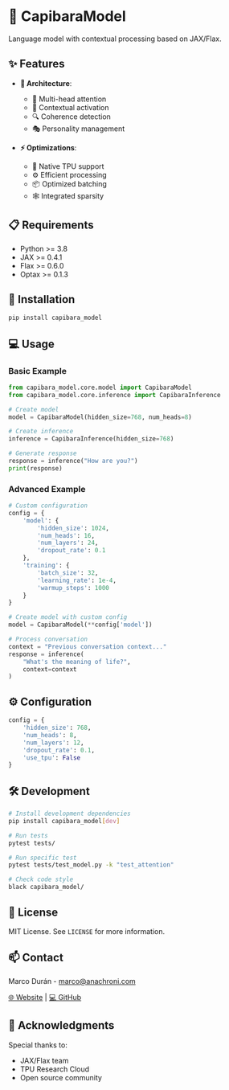 # 🦫 CapibaraModel

Language model with contextual processing based on JAX/Flax.

## ✨ Features

- **🧠 Architecture**:
  - 🔄 Multi-head attention
  - 🎯 Contextual activation
  - 🔍 Coherence detection
  - 🎭 Personality management

- **⚡ Optimizations**:
  - 🚀 Native TPU support
  - ⚙️ Efficient processing
  - 📦 Optimized batching
  - 🕸️ Integrated sparsity

## 📋 Requirements

- Python >= 3.8
- JAX >= 0.4.1
- Flax >= 0.6.0
- Optax >= 0.1.3

## 🚀 Installation

```bash
pip install capibara_model
```

## 💻 Usage

### Basic Example

```python
from capibara_model.core.model import CapibaraModel
from capibara_model.core.inference import CapibaraInference

# Create model
model = CapibaraModel(hidden_size=768, num_heads=8)

# Create inference
inference = CapibaraInference(hidden_size=768)

# Generate response
response = inference("How are you?")
print(response)
```

### Advanced Example

```python
# Custom configuration
config = {
    'model': {
        'hidden_size': 1024,
        'num_heads': 16,
        'num_layers': 24,
        'dropout_rate': 0.1
    },
    'training': {
        'batch_size': 32,
        'learning_rate': 1e-4,
        'warmup_steps': 1000
    }
}

# Create model with custom config
model = CapibaraModel(**config['model'])

# Process conversation
context = "Previous conversation context..."
response = inference(
    "What's the meaning of life?",
    context=context
)
```

## ⚙️ Configuration

```python
config = {
    'hidden_size': 768,
    'num_heads': 8,
    'num_layers': 12,
    'dropout_rate': 0.1,
    'use_tpu': False
}
```

## 🛠️ Development

```bash
# Install development dependencies
pip install capibara_model[dev]

# Run tests
pytest tests/

# Run specific test
pytest tests/test_model.py -k "test_attention"

# Check code style
black capibara_model/
```

## 📝 License

MIT License. See `LICENSE` for more information.

## 📫 Contact

Marco Durán - [marco@anachroni.com](mailto:marco@anachroni.com)

[🌐 Website](https://www.anachroni.com) | [💻 GitHub](https://github.com/anachroni-io/CapibaraModel)

## 🙏 Acknowledgments

Special thanks to:

- JAX/Flax team
- TPU Research Cloud
- Open source community
